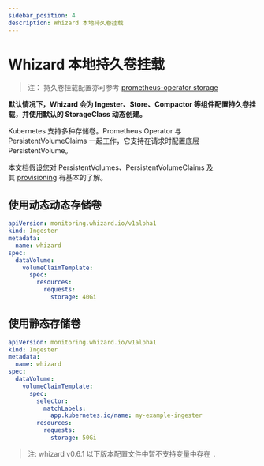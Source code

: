 ```yaml
---
sidebar_position: 4
description: Whizard 本地持久卷挂载
---
```


# Whizard 本地持久卷挂载

> 注： 持久卷挂载配置亦可参考 [prometheus-operator storage](https://github.com/prometheus-operator/prometheus-operator/blob/main/Documentation/user-guides/storage.md)

**默认情况下，Whizard 会为 Ingester、Store、Compactor 等组件配置持久卷挂载，并使用默认的 StorageClass 动态创建。**

Kubernetes 支持多种存储卷。Prometheus Operator 与 PersistentVolumeClaims 一起工作，它支持在请求时配置底层 PersistentVolume。

本文档假设您对 PersistentVolumes、PersistentVolumeClaims 及其 [provisioning](https://kubernetes.io/docs/concepts/storage/persistent-volumes/#provisioning) 有基本的了解。

## 使用动态动态存储卷

```yaml
apiVersion: monitoring.whizard.io/v1alpha1
kind: Ingester
metadata:
  name: whizard
spec:
  dataVolume:
    volumeClaimTemplate:
      spec:
        resources:
          requests:
            storage: 40Gi
```

## 使用静态存储卷

```yaml
apiVersion: monitoring.whizard.io/v1alpha1
kind: Ingester
metadata:
  name: whizard
spec:
  dataVolume:
    volumeClaimTemplate:
      spec:
        selector:
          matchLabels:
            app.kubernetes.io/name: my-example-ingester
        resources:
          requests:
            storage: 50Gi
```

> 注:  whizard v0.6.1 以下版本配置文件中暂不支持变量中存在 `.`
